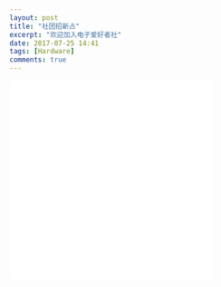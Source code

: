 ```yaml
---
layout: post
title: "社团招新占"
excerpt: "欢迎加入电子爱好者社"
date: 2017-07-25 14:41
tags: [Hardware]
comments: true
---
```



<iframe width="360" height="352" src='//player.youku.com/embed/XMjc4NTU5ODk0OA==' frameborder="0" ></iframe>
